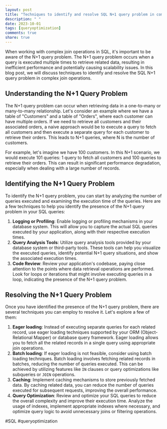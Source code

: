 ```yaml
---
layout: post
title: "Techniques to identify and resolve SQL N+1 query problem in complex join operations"
description: " "
date: 2023-10-01
tags: [queryoptimization]
comments: true
share: true
---
```


When working with complex join operations in SQL, it's important to be aware of the N+1 query problem. The N+1 query problem occurs when a query is executed multiple times to retrieve related data, resulting in inefficient performance and potentially causing scalability issues. In this blog post, we will discuss techniques to identify and resolve the SQL N+1 query problem in complex join operations.

## Understanding the N+1 Query Problem

The N+1 query problem can occur when retrieving data in a one-to-many or many-to-many relationship. Let's consider an example where we have a table of "Customers" and a table of "Orders", where each customer can have multiple orders. If we need to retrieve all customers and their associated orders, a naive approach would be to execute a query to fetch all customers and then execute a separate query for each customer to retrieve their orders. This leads to N+1 queries, where N is the number of customers.

For example, let's imagine we have 100 customers. In this N+1 scenario, we would execute 101 queries: 1 query to fetch all customers and 100 queries to retrieve their orders. This can result in significant performance degradation, especially when dealing with a large number of records.

## Identifying the N+1 Query Problem

To identify the N+1 query problem, you can start by analyzing the number of queries executed and examining the execution time of the queries. Here are a few techniques to help you identify the presence of the N+1 query problem in your SQL queries:

1. **Logging or Profiling**: Enable logging or profiling mechanisms in your database system. This will allow you to capture the actual SQL queries executed by your application, along with their respective execution times.
2. **Query Analysis Tools**: Utilize query analysis tools provided by your database system or third-party tools. These tools can help you visualize the executed queries, identify potential N+1 query situations, and show the associated execution times.
3. **Code Review**: Review your application's codebase, paying close attention to the points where data retrieval operations are performed. Look for loops or iterations that might involve executing queries in a loop, indicating the presence of the N+1 query problem.

## Resolving the N+1 Query Problem

Once you have identified the presence of the N+1 query problem, there are several techniques you can employ to resolve it. Let's explore a few of them:

1. **Eager loading**: Instead of executing separate queries for each related record, use eager loading techniques supported by your ORM (Object-Relational Mapper) or database query framework. Eager loading allows you to fetch all the related records in a single query using appropriate join operations.
2. **Batch loading**: If eager loading is not feasible, consider using batch loading techniques. Batch loading involves fetching related records in batches, reducing the number of queries executed. This can be achieved by utilizing features like `IN` clauses or query optimizations like subqueries or `JOIN` operations.
3. **Caching**: Implement caching mechanisms to store previously fetched data. By caching related data, you can reduce the number of queries executed for subsequent requests, improving the overall performance.
4. **Query Optimization**: Review and optimize your SQL queries to reduce the overall complexity and improve their execution time. Analyze the usage of indexes, implement appropriate indexes where necessary, and optimize query logic to avoid unnecessary joins or filtering operations.

#SQL #queryoptimization